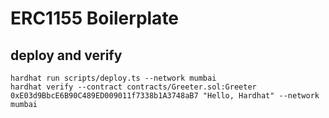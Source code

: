 # ERC1155 Boilerplate

## deploy and verify

```shell
hardhat run scripts/deploy.ts --network mumbai
hardhat verify --contract contracts/Greeter.sol:Greeter 0xE03d9BbcE6B90C489ED009011f7338b1A3748aB7 "Hello, Hardhat" --network mumbai
```
